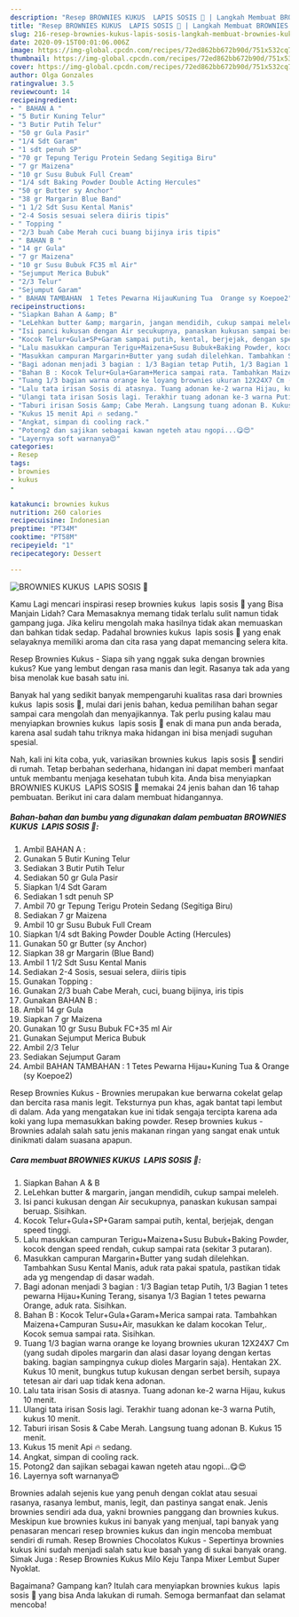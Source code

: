 ```yaml
---
description: "Resep BROWNIES KUKUS  LAPIS SOSIS 🥖 | Langkah Membuat BROWNIES KUKUS  LAPIS SOSIS 🥖 Yang Lezat"
title: "Resep BROWNIES KUKUS  LAPIS SOSIS 🥖 | Langkah Membuat BROWNIES KUKUS  LAPIS SOSIS 🥖 Yang Lezat"
slug: 216-resep-brownies-kukus-lapis-sosis-langkah-membuat-brownies-kukus-lapis-sosis-yang-lezat
date: 2020-09-15T00:01:06.006Z
image: https://img-global.cpcdn.com/recipes/72ed862bb672b90d/751x532cq70/brownies-kukus-lapis-sosis-🥖-foto-resep-utama.jpg
thumbnail: https://img-global.cpcdn.com/recipes/72ed862bb672b90d/751x532cq70/brownies-kukus-lapis-sosis-🥖-foto-resep-utama.jpg
cover: https://img-global.cpcdn.com/recipes/72ed862bb672b90d/751x532cq70/brownies-kukus-lapis-sosis-🥖-foto-resep-utama.jpg
author: Olga Gonzales
ratingvalue: 3.5
reviewcount: 14
recipeingredient:
- " BAHAN A "
- "5 Butir Kuning Telur"
- "3 Butir Putih Telur"
- "50 gr Gula Pasir"
- "1/4 Sdt Garam"
- "1 sdt penuh SP"
- "70 gr Tepung Terigu Protein Sedang Segitiga Biru"
- "7 gr Maizena"
- "10 gr Susu Bubuk Full Cream"
- "1/4 sdt Baking Powder Double Acting Hercules"
- "50 gr Butter sy Anchor"
- "38 gr Margarin Blue Band"
- "1 1/2 Sdt Susu Kental Manis"
- "2-4 Sosis sesuai selera diiris tipis"
- " Topping "
- "2/3 buah Cabe Merah cuci buang bijinya iris tipis"
- " BAHAN B "
- "14 gr Gula"
- "7 gr Maizena"
- "10 gr Susu Bubuk FC35 ml Air"
- "Sejumput Merica Bubuk"
- "2/3 Telur"
- "Sejumput Garam"
- " BAHAN TAMBAHAN  1 Tetes Pewarna HijauKuning Tua  Orange sy Koepoe2"
recipeinstructions:
- "Siapkan Bahan A &amp; B"
- "LeLehkan butter &amp; margarin, jangan mendidih, cukup sampai meleleh."
- "Isi panci kukusan dengan Air secukupnya, panaskan kukusan sampai beruap. Sisihkan."
- "Kocok Telur+Gula+SP+Garam sampai putih, kental, berjejak, dengan speed tinggi."
- "Lalu masukkan campuran Terigu+Maizena+Susu Bubuk+Baking Powder, kocok dengan speed rendah, cukup sampai rata (sekitar 3 putaran)."
- "Masukkan campuran Margarin+Butter yang sudah dilelehkan. Tambahkan Susu Kental Manis, aduk rata pakai spatula, pastikan tidak ada yg mengendap di dasar wadah."
- "Bagi adonan menjadi 3 bagian : 1/3 Bagian tetap Putih, 1/3 Bagian 1 tetes pewarna Hijau+Kuning Terang, sisanya 1/3 Bagian 1 tetes pewarna Orange, aduk rata. Sisihkan."
- "Bahan B : Kocok Telur+Gula+Garam+Merica sampai rata. Tambahkan Maizena+Campuran Susu+Air, masukkan ke dalam kocokan Telur,. Kocok semua sampai rata. Sisihkan."
- "Tuang 1/3 bagian warna orange ke loyang brownies ukuran 12X24X7 Cm (yang sudah dipoles margarin dan alasi dasar loyang dengan kertas baking. bagian sampingnya cukup dioles Margarin saja). Hentakan 2X. Kukus 10 menit, bungkus tutup kukusan dengan serbet bersih, supaya tetesan air dari uap tidak kena adonan."
- "Lalu tata irisan Sosis di atasnya. Tuang adonan ke-2 warna Hijau, kukus 10 menit."
- "Ulangi tata irisan Sosis lagi. Terakhir tuang adonan ke-3 warna Putih, kukus 10 menit."
- "Taburi irisan Sosis &amp; Cabe Merah. Langsung tuang adonan B. Kukus 15 menit."
- "Kukus 15 menit Api 🔥 sedang."
- "Angkat, simpan di cooling rack."
- "Potong2 dan sajikan sebagai kawan ngeteh atau ngopi...😋😍"
- "Layernya soft warnanya😍"
categories:
- Resep
tags:
- brownies
- kukus
- 

katakunci: brownies kukus  
nutrition: 260 calories
recipecuisine: Indonesian
preptime: "PT34M"
cooktime: "PT58M"
recipeyield: "1"
recipecategory: Dessert

---
```



![BROWNIES KUKUS  LAPIS SOSIS 🥖](https://img-global.cpcdn.com/recipes/72ed862bb672b90d/751x532cq70/brownies-kukus-lapis-sosis-🥖-foto-resep-utama.jpg)

Kamu Lagi mencari inspirasi resep brownies kukus  lapis sosis 🥖 yang Bisa Manjain Lidah? Cara Memasaknya memang tidak terlalu sulit namun tidak gampang juga. Jika keliru mengolah maka hasilnya tidak akan memuaskan dan bahkan tidak sedap. Padahal brownies kukus  lapis sosis 🥖 yang enak selayaknya memiliki aroma dan cita rasa yang dapat memancing selera kita.

Resep Brownies Kukus - Siapa sih yang nggak suka dengan brownies kukus? Kue yang lembut dengan rasa manis dan legit. Rasanya tak ada yang bisa menolak kue basah satu ini.

Banyak hal yang sedikit banyak mempengaruhi kualitas rasa dari brownies kukus  lapis sosis 🥖, mulai dari jenis bahan, kedua pemilihan bahan segar sampai cara mengolah dan menyajikannya. Tak perlu pusing kalau mau menyiapkan brownies kukus  lapis sosis 🥖 enak di mana pun anda berada, karena asal sudah tahu triknya maka hidangan ini bisa menjadi suguhan spesial.


Nah, kali ini kita coba, yuk, variasikan brownies kukus  lapis sosis 🥖 sendiri di rumah. Tetap berbahan sederhana, hidangan ini dapat memberi manfaat untuk membantu menjaga kesehatan tubuh kita. Anda bisa menyiapkan BROWNIES KUKUS  LAPIS SOSIS 🥖 memakai 24 jenis bahan dan 16 tahap pembuatan. Berikut ini cara dalam membuat hidangannya.

<!--inarticleads1-->

##### Bahan-bahan dan bumbu yang digunakan dalam pembuatan BROWNIES KUKUS  LAPIS SOSIS 🥖:

1. Ambil  BAHAN A :
1. Gunakan 5 Butir Kuning Telur
1. Sediakan 3 Butir Putih Telur
1. Sediakan 50 gr Gula Pasir
1. Siapkan 1/4 Sdt Garam
1. Sediakan 1 sdt penuh SP
1. Ambil 70 gr Tepung Terigu Protein Sedang (Segitiga Biru)
1. Sediakan 7 gr Maizena
1. Ambil 10 gr Susu Bubuk Full Cream
1. Siapkan 1/4 sdt Baking Powder Double Acting (Hercules)
1. Gunakan 50 gr Butter (sy Anchor)
1. Siapkan 38 gr Margarin (Blue Band)
1. Ambil 1 1/2 Sdt Susu Kental Manis
1. Sediakan 2-4 Sosis, sesuai selera, diiris tipis
1. Gunakan  Topping :
1. Gunakan 2/3 buah Cabe Merah, cuci, buang bijinya, iris tipis
1. Gunakan  BAHAN B :
1. Ambil 14 gr Gula
1. Siapkan 7 gr Maizena
1. Gunakan 10 gr Susu Bubuk FC+35 ml Air
1. Gunakan Sejumput Merica Bubuk
1. Ambil 2/3 Telur
1. Sediakan Sejumput Garam
1. Ambil  BAHAN TAMBAHAN : 1 Tetes Pewarna Hijau+Kuning Tua &amp; Orange (sy Koepoe2)


Resep Brownies Kukus - Brownies merupakan kue berwarna cokelat gelap dan bercita rasa manis legit. Teksturnya pun khas, agak bantat tapi lembut di dalam. Ada yang mengatakan kue ini tidak sengaja tercipta karena ada koki yang lupa memasukkan baking powder. Resep brownies kukus - Brownies adalah salah satu jenis makanan ringan yang sangat enak untuk dinikmati dalam suasana apapun. 

<!--inarticleads2-->

##### Cara membuat BROWNIES KUKUS  LAPIS SOSIS 🥖:

1. Siapkan Bahan A &amp; B
1. LeLehkan butter &amp; margarin, jangan mendidih, cukup sampai meleleh.
1. Isi panci kukusan dengan Air secukupnya, panaskan kukusan sampai beruap. Sisihkan.
1. Kocok Telur+Gula+SP+Garam sampai putih, kental, berjejak, dengan speed tinggi.
1. Lalu masukkan campuran Terigu+Maizena+Susu Bubuk+Baking Powder, kocok dengan speed rendah, cukup sampai rata (sekitar 3 putaran).
1. Masukkan campuran Margarin+Butter yang sudah dilelehkan. Tambahkan Susu Kental Manis, aduk rata pakai spatula, pastikan tidak ada yg mengendap di dasar wadah.
1. Bagi adonan menjadi 3 bagian : 1/3 Bagian tetap Putih, 1/3 Bagian 1 tetes pewarna Hijau+Kuning Terang, sisanya 1/3 Bagian 1 tetes pewarna Orange, aduk rata. Sisihkan.
1. Bahan B : Kocok Telur+Gula+Garam+Merica sampai rata. Tambahkan Maizena+Campuran Susu+Air, masukkan ke dalam kocokan Telur,. Kocok semua sampai rata. Sisihkan.
1. Tuang 1/3 bagian warna orange ke loyang brownies ukuran 12X24X7 Cm (yang sudah dipoles margarin dan alasi dasar loyang dengan kertas baking. bagian sampingnya cukup dioles Margarin saja). Hentakan 2X. Kukus 10 menit, bungkus tutup kukusan dengan serbet bersih, supaya tetesan air dari uap tidak kena adonan.
1. Lalu tata irisan Sosis di atasnya. Tuang adonan ke-2 warna Hijau, kukus 10 menit.
1. Ulangi tata irisan Sosis lagi. Terakhir tuang adonan ke-3 warna Putih, kukus 10 menit.
1. Taburi irisan Sosis &amp; Cabe Merah. Langsung tuang adonan B. Kukus 15 menit.
1. Kukus 15 menit Api 🔥 sedang.
1. Angkat, simpan di cooling rack.
1. Potong2 dan sajikan sebagai kawan ngeteh atau ngopi...😋😍
1. Layernya soft warnanya😍


Brownies adalah sejenis kue yang penuh dengan coklat atau sesuai rasanya, rasanya lembut, manis, legit, dan pastinya sangat enak. Jenis brownies sendiri ada dua, yakni brownies panggang dan brownies kukus. Meskipun kue brownies kukus ini banyak yang menjual, tapi banyak yang penasaran mencari resep brownies kukus dan ingin mencoba membuat sendiri di rumah. Resep Brownies Chocolatos Kukus - Sepertinya brownies kukus kini sudah menjadi salah satu kue basah yang di sukai banyak orang. Simak Juga : Resep Brownies Kukus Milo Keju Tanpa Mixer Lembut Super Nyoklat. 

Bagaimana? Gampang kan? Itulah cara menyiapkan brownies kukus  lapis sosis 🥖 yang bisa Anda lakukan di rumah. Semoga bermanfaat dan selamat mencoba!

